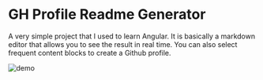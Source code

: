 # GH Profile Readme Generator

A very simple project that I used to learn Angular. It is basically a markdown editor that allows you to see the result in real time. You can also select frequent content blocks to create a Github profile.

![demo]('./demo.gif')
